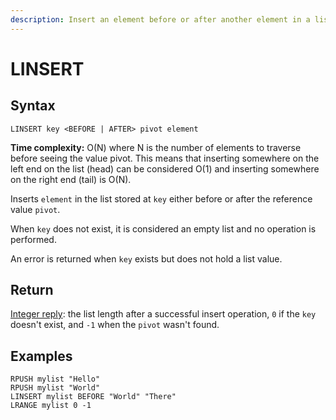```yaml
---
description: Insert an element before or after another element in a list
---
```


# LINSERT

## Syntax

    LINSERT key <BEFORE | AFTER> pivot element

**Time complexity:** O(N) where N is the number of elements to traverse before seeing the value pivot. This means that inserting somewhere on the left end on the list (head) can be considered O(1) and inserting somewhere on the right end (tail) is O(N).

Inserts `element` in the list stored at `key` either before or after the reference
value `pivot`.

When `key` does not exist, it is considered an empty list and no operation is
performed.

An error is returned when `key` exists but does not hold a list value.

## Return

[Integer reply](https://redis.io/docs/reference/protocol-spec#resp-integers): the list length after a successful insert operation, `0` if the `key` doesn't exist, and `-1` when the `pivot` wasn't found.

## Examples

```cli
RPUSH mylist "Hello"
RPUSH mylist "World"
LINSERT mylist BEFORE "World" "There"
LRANGE mylist 0 -1
```
